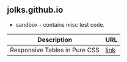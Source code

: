 ## jolks.github.io
* sandbox - contains misc test code.

Description | URL
------------ | -------------
Responsive Tables in Pure CSS | [link](http://jolks.github.io/sandbox/responsive_table.html)
